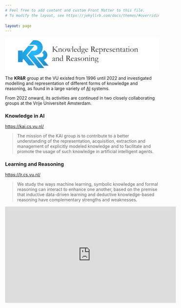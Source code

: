 ```yaml
---
# Feel free to add content and custom Front Matter to this file.
# To modify the layout, see https://jekyllrb.com/docs/themes/#overriding-theme-defaults

layout: page
---
```

<!-- wp:paragraph {"fontSize":"medium"} -->
![](krr-logo.png)
<p class="has-medium-font-size">The&nbsp;<strong>KR&amp;R</strong> group at the VU existed from 1996 until 2022 and investigated modelling and representation of different forms of knowledge and reasoning, as found in a large variety of <a href="http://en.wikipedia.org/wiki/Artificial_intelligence">AI</a> systems. </p>
<!-- /wp:paragraph -->

<!-- wp:paragraph {"fontSize":"medium"} -->
<p class="has-medium-font-size">From 2022 onward, its activities are continued in two closely collaborating groups at the Vrije Universiteit Amsterdam.</p>
<!-- /wp:paragraph -->

<!-- wp:columns -->
<div class="wp-block-columns has-2-columns"><!-- wp:column -->
<div class="wp-block-column"><!-- wp:paragraph {"fontSize":"large"} -->
<!-- <p class="has-large-font-size">Knowledge in AI </p> -->
<h3>Knowledge in AI</h3>

<!-- /wp:paragraph -->

<!-- wp:paragraph -->
<p><a href="https://kai.cs.vu.nl/">https://kai.cs.vu.nl/</a></p>
<!-- /wp:paragraph -->

<!-- wp:quote -->
<blockquote class="wp-block-quote"><p>The mission of the KAI group is to contribute to a better understanding of the representation, acquisition, extraction and management of explicitly modeled knowledge and to facilitate and promote the usage of such knowledge in artificial intelligent agents.</p></blockquote>
<!-- /wp:quote --></div>
<!-- /wp:column -->

<!-- wp:column -->
<div class="wp-block-column"><!-- wp:paragraph {"fontSize":"large"} -->
<!-- <p class="has-large-font-size">Learning and Reasoning</p> -->
<h3>Learning and Reasoning</h3>

<!-- /wp:paragraph -->

<!-- wp:paragraph -->
<p><a href="https://lr.cs.vu.nl/">https://lr.cs.vu.nl/</a></p>
<!-- /wp:paragraph -->

<!-- wp:quote -->
<blockquote class="wp-block-quote"><p>We study the ways machine learning, symbolic knowledge and formal reasoning can interact to enhance one another, based on the premise that inductive data-driven learning and deductive knowledge-based reasoning have complementary strengths and weaknesses.</p></blockquote>
<!-- /wp:quote -->

<!-- wp:paragraph -->
<p> </p>
<!-- /wp:paragraph --></div>
<!-- /wp:column --></div>
<!-- /wp:columns -->

<!-- wp:core-embed/youtube {"url":"https://www.youtube.com/watch?v=luVrbCV1OeE\u0026ab_channel=AccountDeleted","type":"video","providerNameSlug":"youtube","align":"center","className":"wp-embed-aspect-16-9 wp-has-aspect-ratio"} -->
<!-- <figure class="wp-block-embed-youtube aligncenter wp-block-embed is-type-video is-provider-youtube wp-embed-aspect-16-9 wp-has-aspect-ratio"><div class="wp-block-embed__wrapper">
https://www.youtube.com/watch?v=luVrbCV1OeE&amp;ab_channel=AccountDeleted
</div></figure> -->
<!-- /wp:core-embed/youtube -->

<iframe width="560" height="315" src="https://www.youtube.com/embed/luVrbCV1OeE?si=__rPPWe1OHerP7k0" title="YouTube video player" frameborder="0" allow="accelerometer; autoplay; clipboard-write; encrypted-media; gyroscope; picture-in-picture; web-share" allowfullscreen></iframe>